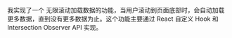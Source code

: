 我实现了一个 无限滚动加载数据的功能，当用户滚动到页面底部时，会自动加载更多数据，直到没有更多数据为止。这个功能主要通过 React 自定义 Hook 和 Intersection Observer API 实现。
